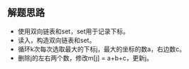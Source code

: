 ﻿## 解题思路  
- 使用双向链表和set，set用于记录下标。  
- 读入，构造双向链表和set。  
- 循环k次每次选取最大的下标j，最大的坐标的数a，右边数c。  
- 删除j的左右两个数，修改m[j] = a+b+c，更新j。  